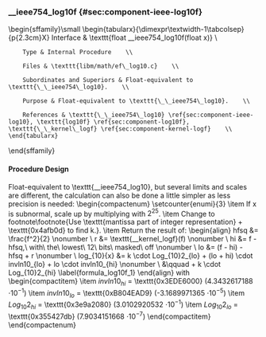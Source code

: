 ### \_\_ieee754\_log10f {#sec:component-ieee-log10f}

\begin{sffamily}\small
	\begin{tabularx}{\dimexpr\textwidth-1\tabcolsep}{p{2.3cm}X}
		Interface       & \texttt{float \_\_ieee754\_log10f(float x)} \\ 
		
		Type & Internal Procedure    \\ 
		
		Files & \texttt{libm/math/ef\_log10.c}    \\ 
		
		Subordinates and Superiors & Float-equivalent to \texttt{\_\_ieee754\_log10}.    \\ 
		
		Purpose & Float-equivalent to \texttt{\_\_ieee754\_log10}.    \\ 
		
		References & \texttt{\_\_ieee754\_log10} \ref{sec:component-ieee-log10}, \texttt{log10f} \ref{sec:component-log10f}, \texttt{\_\_kernel\_logf} \ref{sec:component-kernel-logf}    \\ 
	\end{tabularx}
\end{sffamily}

#### Procedure Design

Float-equivalent to \texttt{\_\_ieee754\_log10}, but several limits and scales are different, the calculation can also be done a little simpler as less precision is needed:
\begin{compactenum}
	\setcounter{enumi}{3}
	\item If x is subnormal, scale up by multiplying with $2^{25}$.
	\item Change to footnote\footnote{Use \texttt{mantissa part of integer representation} + \texttt{0x4afb0d} to find k.}.
	\item Return the result of:
	\begin{align}
		hfsq &= \frac{f^2}{2} \nonumber \\
		r &= \texttt{\_\_kernel\_logf}(f) \nonumber \\
		hi &= f - hfsq,\ with\ the\ lowest\ 12\ bits\ masked\ off \nonumber \\
		lo &= (f - hi) - hfsq + r \nonumber \\
		log_{10}{x} &= k \cdot Log_{10}2_{lo} + (lo + hi) \cdot invln10_{lo} + lo \cdot invln10_{hi} \nonumber \\
		&\qquad + k \cdot Log_{10}2_{hi} \label{formula_log10f_1}
	\end{align}
	with
	\begin{compactitem}
		\item $invln10_{hi}$ = \texttt{0x3EDE6000} (4.3432617188 $\cdot 10^{-1}$)
		\item $invln10_{lo}$ = \texttt{0xB804EAD9} (-3.1689971365 $\cdot 10^{-5}$)
		\item $Log_{10}2_{hi}$ = \texttt{0x3e9a2080} (3.0102920532 $\cdot 10^{-1}$)
		\item $Log_{10}2_{lo}$ = \texttt{0x355427db} (7.9034151668 $\cdot 10^{-7}$)
	\end{compactitem}
\end{compactenum}
